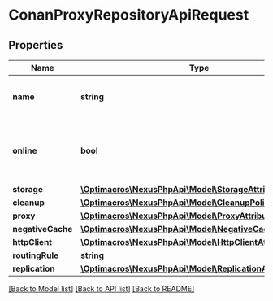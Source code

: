 # ConanProxyRepositoryApiRequest

## Properties
Name | Type | Description | Notes
------------ | ------------- | ------------- | -------------
**name** | **string** | A unique identifier for this repository | 
**online** | **bool** | Whether this repository accepts incoming requests | 
**storage** | [**\Optimacros\NexusPhpApi\Model\StorageAttributes**](StorageAttributes.md) |  | 
**cleanup** | [**\Optimacros\NexusPhpApi\Model\CleanupPolicyAttributes**](CleanupPolicyAttributes.md) |  | [optional] 
**proxy** | [**\Optimacros\NexusPhpApi\Model\ProxyAttributes**](ProxyAttributes.md) |  | 
**negativeCache** | [**\Optimacros\NexusPhpApi\Model\NegativeCacheAttributes**](NegativeCacheAttributes.md) |  | 
**httpClient** | [**\Optimacros\NexusPhpApi\Model\HttpClientAttributes**](HttpClientAttributes.md) |  | 
**routingRule** | **string** |  | [optional] 
**replication** | [**\Optimacros\NexusPhpApi\Model\ReplicationAttributes**](ReplicationAttributes.md) |  | [optional] 

[[Back to Model list]](../README.md#documentation-for-models) [[Back to API list]](../README.md#documentation-for-api-endpoints) [[Back to README]](../README.md)


